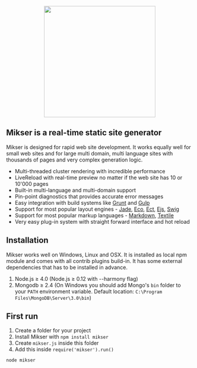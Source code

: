 <p align="center"><a href="http://mikser.io" target="_blank"><img width="300" src="http://almero.pro/mikser.svg"></a></p>

## Mikser is a real-time static site generator
Mikser is designed for rapid web site development. It works equally well for small web sites and for large multi domain, multi language sites with thousands of pages and very complex generation logic. 

- Multi-threaded cluster rendering with incredible performance
- LiveReload with real-time preview no matter if the web site has 10 or 10'000 pages
- Built-in multi-language and multi-domain support
- Pin-point diagnostics that provides accurate error messages
- Easy integration with build systems like [Grunt](http://gruntjs.com/) and [Gulp](http://gulpjs.com/)
- Support for most popular layout engines - [Jade](http://jade-lang.com/), [Eco](https://github.com/sstephenson/eco), [Ect](http://ectjs.com/), [Ejs](http://ejs.co/), [Swig](http://paularmstrong.github.io/swig/)
- Support for most popular markup languages - [Markdown](http://daringfireball.net/projects/markdown/), [Textile](http://redcloth.org/textile/)
- Very easy plug-in system with straight forward interface and hot reload

## Installation
Mikser works well on Windows, Linux and OSX. It is installed as local npm module and comes with all contrib plugins build-in. It has some external dependencies that has to be installed in advance.

1. Node.js &ge; 4.0 (Node.js &ge; 0.12 with --harmony flag)
2. Mongodb &ge; 2.4 (On Windows you should add Mongo's `bin` folder to your `PATH` environment variable. Default location: `C:\Program Files\MongoDB\Server\3.0\bin`)

## First run
1. Create a folder for your project
2. Install Mikser with `npm install mikser`
3. Create `mikser.js` inside this folder 
4. Add this inside `require('mikser').run()`

`node mikser`
